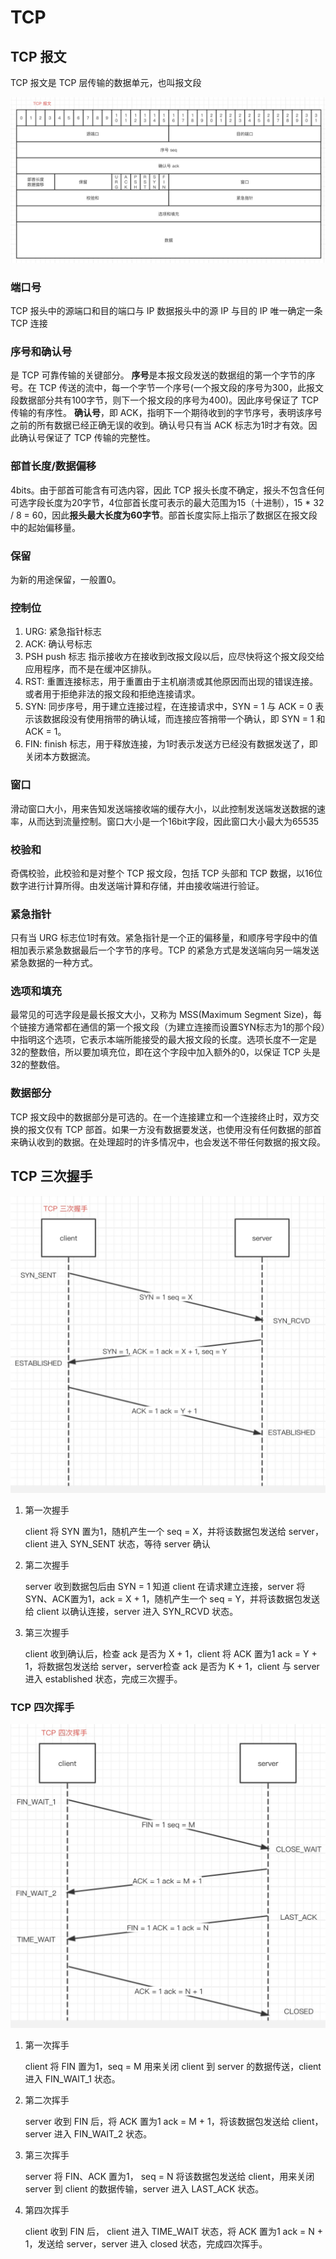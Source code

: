 # TCP

## TCP 报文

TCP 报文是 TCP 层传输的数据单元，也叫报文段

![tcp报文](./image/tcp报文.jpg)

### 端口号

TCP 报头中的源端口和目的端口与 IP 数据报头中的源 IP 与目的 IP 唯一确定一条 TCP 连接

### 序号和确认号

是 TCP 可靠传输的关键部分。
**序号**是本报文段发送的数据组的第一个字节的序号。在 TCP 传送的流中，每一个字节一个序号(一个报文段的序号为300，此报文段数据部分共有100字节，则下一个报文段的序号为400)。因此序号保证了 TCP 传输的有序性。
**确认号**，即 ACK，指明下一个期待收到的字节序号，表明该序号之前的所有数据已经正确无误的收到。确认号只有当 ACK 标志为1时才有效。因此确认号保证了 TCP 传输的完整性。

### 部首长度/数据偏移

4bits。由于部首可能含有可选内容，因此 TCP 报头长度不确定，报头不包含任何可选字段长度为20字节，4位部首长度可表示的最大范围为15（十进制），15 * 32 / 8 = 60，因此**报头最大长度为60字节**。部首长度实际上指示了数据区在报文段中的起始偏移量。

### 保留

为新的用途保留，一般置0。

### 控制位

1. URG: 紧急指针标志
2. ACK: 确认号标志
3. PSH push 标志 指示接收方在接收到改报文段以后，应尽快将这个报文段交给应用程序，而不是在缓冲区排队。
4. RST: 重置连接标志，用于重置由于主机崩溃或其他原因而出现的错误连接。或者用于拒绝非法的报文段和拒绝连接请求。
5. SYN: 同步序号，用于建立连接过程，在连接请求中，SYN = 1 与 ACK = 0 表示该数据段没有使用捎带的确认域，而连接应答捎带一个确认，即 SYN = 1 和 ACK = 1。
6. FIN: finish 标志，用于释放连接，为1时表示发送方已经没有数据发送了，即关闭本方数据流。

### 窗口

滑动窗口大小，用来告知发送端接收端的缓存大小，以此控制发送端发送数据的速率，从而达到流量控制。窗口大小是一个16bit字段，因此窗口大小最大为65535

### 校验和

奇偶校验，此校验和是对整个 TCP 报文段，包括 TCP 头部和 TCP 数据，以16位数字进行计算所得。由发送端计算和存储，并由接收端进行验证。

### 紧急指针

只有当 URG 标志位1时有效。紧急指针是一个正的偏移量，和顺序号字段中的值相加表示紧急数据最后一个字节的序号。TCP 的紧急方式是发送端向另一端发送紧急数据的一种方式。

### 选项和填充

最常见的可选字段是最长报文大小，又称为 MSS(Maximum Segment Size)，每个链接方通常都在通信的第一个报文段（为建立连接而设置SYN标志为1的那个段）中指明这个选项，它表示本端所能接受的最大报文段的长度。选项长度不一定是32的整数倍，所以要加填充位，即在这个字段中加入额外的0，以保证 TCP 头是32的整数倍。

### 数据部分

TCP 报文段中的数据部分是可选的。在一个连接建立和一个连接终止时，双方交换的报文仅有 TCP 部首。如果一方没有数据要发送，也使用没有任何数据的部首来确认收到的数据。在处理超时的许多情况中，也会发送不带任何数据的报文段。

## TCP 三次握手

![tcp握手](./image/tcp握手.jpg)

1. 第一次握手

    client 将 SYN 置为1，随机产生一个 seq = X，并将该数据包发送给 server，client 进入 SYN_SENT 状态，等待 server 确认
2. 第二次握手

    server 收到数据包后由 SYN = 1 知道 client 在请求建立连接，server 将 SYN、ACK置为1，ack = X + 1，随机产生一个 seq = Y，并将该数据包发送给 client 以确认连接，server 进入 SYN_RCVD 状态。

3. 第三次握手

    client 收到确认后，检查 ack 是否为 X + 1，client 将 ACK 置为1 ack = Y + 1，将数据包发送给 server，server检查 ack 是否为 K + 1，client 与 server 进入 established 状态，完成三次握手。

### TCP 四次挥手

![TCP 挥手](./image/tcp挥手.jpg)

1. 第一次挥手

    client 将 FIN 置为1，seq = M 用来关闭 client 到 server 的数据传送，client 进入 FIN_WAIT_1 状态。
2. 第二次挥手

    server 收到 FIN 后，将 ACK 置为1 ack = M + 1，将该数据包发送给 client，server 进入 FIN_WAIT_2 状态。

3. 第三次挥手

    server 将 FIN、ACK 置为1， seq = N 将该数据包发送给 client，用来关闭 server 到 client 的数据传输，server 进入 LAST_ACK 状态。

4. 第四次挥手

    client 收到 FIN 后， client 进入 TIME_WAIT 状态，将 ACK 置为1 ack = N + 1，发送给 server，server 进入 closed 状态，完成四次挥手。